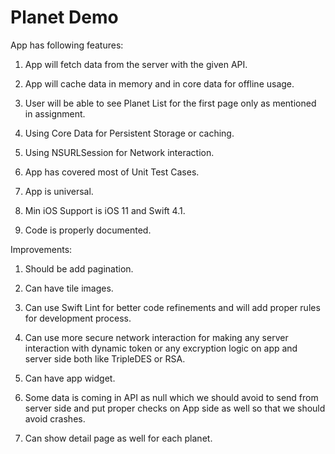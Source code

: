 #  Planet Demo

App has following features:

1.  App will fetch data from the server with the given API.

2.  App will cache data in memory and in core data for offline usage.

3.  User will be able to see Planet List for the first page only as mentioned in assignment.

4.  Using Core Data for Persistent Storage or caching.

5.  Using NSURLSession for Network interaction.

6.  App has covered most of Unit Test Cases.

7.  App is universal.

8.   Min iOS Support is iOS 11 and Swift 4.1.

9.   Code is properly documented.


Improvements:

1.  Should be add pagination.

2.  Can have tile images.

3.  Can use Swift Lint for better code refinements and will add proper rules for development process.

4.  Can use more secure network interaction for making any server interaction with dynamic token or any excryption logic on app and server side both like TripleDES or RSA.

5.  Can have app widget.

6.  Some data is coming in API as null which we should avoid to send from server side and put proper checks on App side as well so that we should avoid crashes.

7.  Can show detail page as well for each planet.


